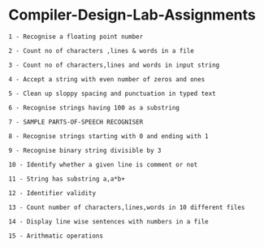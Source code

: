 # Compiler-Design-Lab-Assignments
   
    1 - Recognise a floating point number 

    2 - Count no of characters ,lines & words in a file

    3 - Count no of characters,lines and words in input string

    4 - Accept a string with even number of zeros and ones
    
    5 - Clean up sloppy spacing and punctuation in typed text
    
    6 - Recognise strings having 100 as a substring
    
    7 - SAMPLE PARTS-OF-SPEECH RECOGNISER
    
    8 - Recognise strings starting with 0 and ending with 1
    
    9 - Recognise binary string divisible by 3
    
    10 - Identify whether a given line is comment or not

    11 - String has substring a,a*b+

    12 - Identifier validity

    13 - Count number of characters,lines,words in 10 different files

    14 - Display line wise sentences with numbers in a file

    15 - Arithmatic operations

